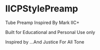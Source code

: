 # IICPStylePreamp
Tube Preamp Inspired By Mark IIC+

Built for Educational and Personal Use only

Inspired by ...And Justice For All Tone
